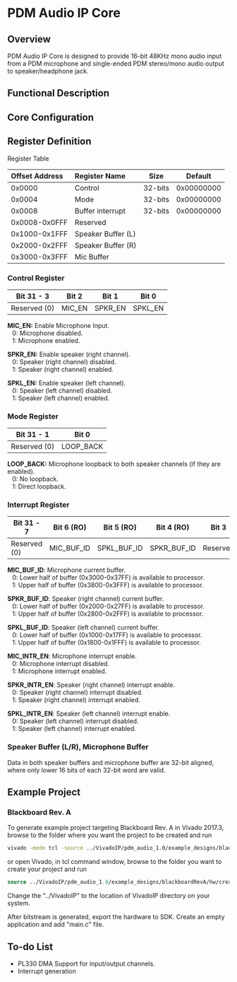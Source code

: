 # PDM Audio IP Core

## Overview

PDM Audio IP Core is designed to provide 16-bit 48KHz mono audio input from a PDM microphone and single-ended PDM stereo/mono audio output to speaker/headphone jack.

## Functional Description



## Core Configuration



## Register Definition

Register Table

| Offset Address | Register Name      | Size    | Default    |   
|:---------------|:-------------------|---------|------------|
| 0x0000         | Control            | 32-bits | 0x00000000 |
| 0x0004         | Mode               | 32-bits | 0x00000000 |
| 0x0008         | Buffer interrupt   | 32-bits | 0x00000000 |
| 0x0008-0x0FFF  | Reserved           |         |            |
| 0x1000-0x1FFF  | Speaker Buffer (L) |         |            |
| 0x2000-0x2FFF  | Speaker Buffer (R) |         |            |
| 0x3000-0x3FFF  | Mic Buffer         |         |            |

### Control Register

| Bit 31 - 3   | Bit 2  | Bit 1   | Bit 0   |
|--------------|--------|---------|---------|
| Reserved (0) | MIC_EN | SPKR_EN | SPKL_EN |

**MIC_EN:** Enable Microphone Input.  
&ensp; 0: Microphone disabled.  
&ensp; 1: Microphone enabled.

**SPKR_EN:** Enable speaker (right channel).  
&ensp; 0: Speaker (right channel) disabled.  
&ensp; 1: Speaker (right channel) enabled.

**SPKL_EN:** Enable speaker (left channel).  
&ensp; 0: Speaker (left channel) disabled.  
&ensp; 1: Speaker (left channel) enabled.
   
### Mode Register

| Bit 31 - 1   | Bit 0     |
|--------------|-----------|
| Reserved (0) | LOOP_BACK |

**LOOP_BACK:** Microphone loopback to both speaker channels (if they are enabled).  
&ensp; 0: No loopback.  
&ensp; 1: Direct loopback.

### Interrupt Register
| Bit 31 - 7   | Bit 6 (RO) | Bit 5 (RO)  | Bit 4 (RO)  | Bit 3    | Bit 2       | Bit 1        | Bit 0        |
|--------------|------------|-------------|-------------|----------|-------------|--------------|--------------|
| Reserved (0) | MIC_BUF_ID | SPKL_BUF_ID | SPKR_BUF_ID | Reserved | MIC_INTR_EN | SPKL_INTR_EN | SPKR_INTR_EN |

**MIC_BUF_ID**: Microphone current buffer.  
&ensp; 0: Lower half of buffer (0x3000-0x37FF) is available to processor.  
&ensp; 1: Upper half of buffer (0x3800-0x3FFF) is available to processor.

**SPKR_BUF_ID**: Speaker (right channel) current buffer.  
&ensp; 0: Lower half of buffer (0x2000-0x27FF) is available to processor.  
&ensp; 1: Upper half of buffer (0x2800-0x2FFF) is available to processor.

**SPKL_BUF_ID**: Speaker (left channel) current buffer.  
&ensp; 0: Lower half of buffer (0x1000-0x17FF) is available to processor.  
&ensp; 1: Upper half of buffer (0x1800-0x1FFF) is available to processor.

**MIC_INTR_EN**: Microphone interrupt enable.  
&ensp; 0: Microphone interrupt disabled.  
&ensp; 1: Microphone interrupt enabled.

**SPKR_INTR_EN**: Speaker (right channel) interrupt enable.  
&ensp; 0: Speaker (right channel) interrupt disabled.  
&ensp; 1: Speaker (right channel) interrupt enabled.

**SPKL_INTR_EN**: Speaker (left channel) interrupt enable.  
&ensp; 0: Speaker (left channel) interrupt disabled.  
&ensp; 1: Speaker (left channel) interrupt enabled.



### Speaker Buffer (L/R), Microphone Buffer

Data in both speaker buffers and microphone buffer are 32-bit aligned, where only lower 16 bits of each 32-bit word are valid.

## Example Project

### Blackboard Rev. A

To generate example project targeting Blackboard Rev. A in Vivado 2017.3, browse to the folder where you want the project to be created and run

```bash
vivado -mode tcl -source ../VivadoIP/pdm_audio_1.0/example_designs/blackboardRevA/hw/create_project_2017_3.tcl -tclargs --origin_dir ../VivadoIP/pdm_audio_1.0/example_designs/blackboardRevA/hw/
```

or open Vivado, in tcl command window, browse to the folder you want to create your project and run

```tcl
source ../VivadoIP/pdm_audio_1.0/example_designs/blackboardRevA/hw/create_project_2017_3.tcl -tclargs --origin_dir ../VivadoIP/pdm_audio_1.0/example_designs/blackboardRevA/hw/
```

Change the "../VivadoIP" to the location of VivadoIP directory on your system.

After bitstream is generated, export the hardware to SDK. Create an empty application and add "main.c" file.

## To-do List

- PL330 DMA Support for input/output channels.
- Interrupt generation
